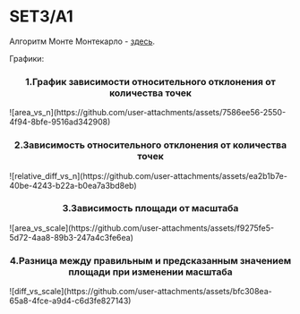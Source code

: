 # SET3/A1
Алгоритм Монте Монтекарло - [здесь](https://github.com/blackbarashka/HSE_Algosi/blob/main/A1.cpp). 

Графики:
<h3 align="center">1.График зависимости относительного отклонения от количества точек</h3>
![area_vs_n](https://github.com/user-attachments/assets/7586ee56-2550-4f94-8bfe-9516ad342908)

<h3 align="center">2.Зависимость относительного отклонения от количества точек</h3>
![relative_diff_vs_n](https://github.com/user-attachments/assets/ea2b1b7e-40be-4243-b22a-b0ea7a3bd8eb)

<h3 align="center">3.Зависимость площади от масштаба</h3>
![area_vs_scale](https://github.com/user-attachments/assets/f9275fe5-5d72-4aa8-89b3-247a4c3fe6ea)

<h3 align="center">4.Разница между правильным и предсказанным значением площади при изменении масштаба</h3>
![diff_vs_scale](https://github.com/user-attachments/assets/bfc308ea-65a8-4fce-a9d4-c6d3fe827143)
